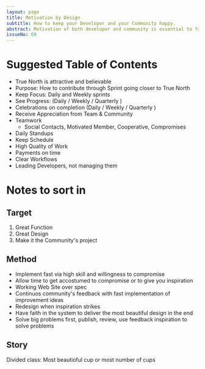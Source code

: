 ```yaml
---
layout: page
title: Motivation by Design
subtitle: How to keep your Developer and your Community happy.
abstract: Motivation of both developer and community is essential to fast development of high quality products in demand. In turn&#58; Fast development of high quality products is very motivating to developer and the community. This article shows how this relationship is at the core of all principles of Agile Development System. Understanding these principles will help you to always keep a high level of motivation.
issueNo: 69
---
```


# Suggested Table of Contents
- True North is attractive and believable
- Purpose: How to contribute through Sprint going closer to True North
- Keep Focus: Daily and Weekly sprints
- See Progress: (Daily / Weekly / Quarterly )
- Celebrations on completion (Daily / Weekly / Quarterly )
- Receive Appreciation from Team & Community
- Teamwork
   - Social Contacts, Motivated Member, Cooperative, Compromises 
- Daily Standups
- Keep Schedule
- High Quality of Work
- Payments on time
- Clear Workflows
- Leading Developers, not managing them


# Notes to sort in

## Target
1. Great Function
2. Great Design
3. Make it the Community's project

## Method
- Implement fast via high skill and willingness to compromise
- Allow time to get accostumed to compromise or to give you inspiration
- Working Web Site over spec
- Continuos community's feedback with fast implementation of improvement ideas
- Redesign when inspiration strikes
- Have faith in the system to deliver the most beautiful design in the end
- Solve big problems first, publish, review, use feedback inspiration to solve problems

## Story
Divided class: Most beautioful cup or most number of cups
